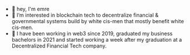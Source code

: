- 👋 hey, I'm emre
- 👀 I’m interested in blockchain tech to decentralize financial & governmental systems build by white cis-men that mostly benefit white cis-men.
- 🌱 I have been working in web3 since 2019, graduated my business bachelors in 2021 and started working a week after my graduation at a Decentralized Financial Tech company. 


<!---
motherlode-eth/motherlode-eth is a ✨ special ✨ repository because its `README.md` (this file) appears on your GitHub profile.
You can click the Preview link to take a look at your changes.
--->

